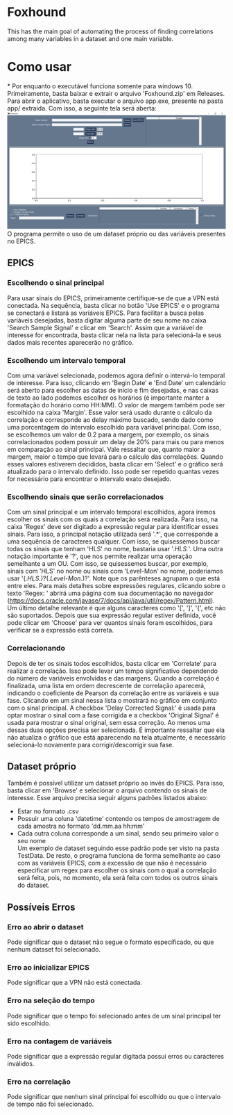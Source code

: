 # Foxhound

This has the main goal of automating the process of finding correlations among many variables in a dataset and one main variable.

# Como usar

\* Por enquanto o executável funciona somente para windows 10. 
Primeiramente, basta baixar e extrair o arquivo 'Foxhound.zip' em Releases. Para abrir o aplicativo, basta executar o arquivo app.exe, presente na pasta app/ extraida. Com isso, a seguinte tela será aberta:  
![](Imgs/main_page.png)  
O programa permite o uso de um dataset próprio ou das variáveis presentes no EPICS.

## EPICS

### Escolhendo o sinal principal
Para usar sinais do EPICS, primeiramente certifique-se de que a VPN está conectada. Na sequência, basta clicar no botão 'Use EPICS' e o programa se conectará e listará as variáveis EPICS. Para facilitar a busca pelas variáveis desejadas, basta digitar alguma parte de seu nome na caixa 'Search Sample Signal' e clicar em 'Search'. Assim que a variável de interesse for encontrada, basta clicar nela na lista para selecioná-la e seus dados mais recentes aparecerão no gráfico.

### Escolhendo um intervalo temporal
Com uma variável selecionada, podemos agora definir o intervá-lo temporal de interesse. Para isso, clicando em 'Begin Date' e 'End Date' um calendário será aberto para escolher as datas de início e fim desejadas, e nas caixas de texto ao lado podemos escolher os horários (é importante manter a formatação do horário como HH:MM). O valor de margem também pode ser escolhido na caixa 'Margin'. Esse valor será usado durante o cálculo da correlação e corresponde ao delay máximo buscado, sendo dado como uma porcentagem do intervalo escolhido para variável principal. Com isso, se escolhemos um valor de 0.2 para a margem, por exemplo, os sinais correlacionados podem possuir um delay de 20% para mais ou para menos em comparação ao sinal principal. Vale ressaltar que, quanto maior a margem, maior o tempo que levará para o cálculo das correlações. Quando esses valores estiverem decididos, basta clicar em 'Select' e o gráfico será atualizado para o intervalo definido. Isso pode ser repetido quantas vezes for necessário para encontrar o intervalo exato desejado.

### Escolhendo sinais que serão correlacionados
Com um sinal principal e um intervalo temporal escolhidos, agora iremos escolher os sinais com os quais a correlação será realizada. Para isso, na caixa 'Regex' deve ser digitado a expressão regular para identificar esses sinais. Para isso, a principal notação utilizada será '.*', que corresponde a uma sequência de caracteres qualquer. Com isso, se quisessemos buscar todas os sinais que tenham 'HLS' no nome, bastaria usar '.*HLS.*'. Uma outra notação importante é '?', que nos permite realizar uma operação semelhante a um OU. Com isso, se quisessemos buscar, por exemplo, sinais com 'HLS' no nome ou sinais com 'Level-Mon' no nome, poderiamos usar '(.*HLS.*)?(.*Level-Mon.*)?'. Note que os parênteses agrupam o que está entre eles. Para mais detalhes sobre expressões regulares, clicando sobre o texto 'Regex: ' abrirá uma página com sua documentação no navegador (https://docs.oracle.com/javase/7/docs/api/java/util/regex/Pattern.html). Um último detalhe relevante é que alguns caracteres como '\[', '\]', '{', etc não são suportados. Depois que sua expressão regular estiver definida, você pode clicar em 'Choose' para ver quantos sinais foram escolhidos, para verificar se a expressão está correta.

### Correlacionando
Depois de ter os sinais todos escolhidos, basta clicar em 'Correlate' para realizar a correlação. Isso pode levar um tempo significativo dependendo do número de variáveis envolvidas e das margens. Quando a correlação é finalizada, uma lista em ordem decrescente de correlação aparecerá, indicando o coeficiente de Pearson da correlação entre as variáveis e sua fase. Clicando em um sinal nessa lista o mostrará no gráfico em conjunto com o sinal principal. A checkbox 'Delay Corrected Signal:' é usada para optar mostrar o sinal com a fase corrigida e a checkbox 'Original Signal' é usada para mostrar o sinal original, sem essa correção. Ao menos uma dessas duas opções precisa ser selecionada. É importante ressaltar que ela não atualiza o gráfico que está aparecendo na tela atualmente, é necessário selecioná-lo novamente para corrigir/descorrigir sua fase.

## Dataset próprio

Também é possível utilizar um dataset próprio ao invés do EPICS. Para isso, basta clicar em 'Browse' e selecionar o arquivo contendo os sinais de interesse. Esse arquivo precisa seguir alguns padrões listados abaixo:
* Estar no formato .csv
* Possuir uma coluna 'datetime' contendo os tempos de amostragem de cada amostra no formato 'dd.mm.aa hh:mm'
* Cada outra coluna corresponde a um sinal, sendo seu primeiro valor o seu nome  
  Um exemplo de dataset seguindo esse padrão pode ser visto na pasta TestData. De resto, o programa funciona de forma semelhante ao caso com as variáveis EPICS, com a excessão de que não é necessário especificar um regex para escolher os sinais com o qual a correlação será feita, pois, no momento, ela será feita com todos os outros sinais do dataset.

## Possíveis Erros

### Erro ao abrir o dataset
Pode significar que o dataset não segue o formato específicado, ou que nenhum dataset foi selecionado.

### Erro ao inicializar EPICS
Pode significar que a VPN não está conectada.

### Erro na seleção do tempo
Pode significar que o tempo foi selecionado antes de um sinal principal ter sido escolhido.

### Erro na contagem de variáveis
Pode significar que a expressão regular digitada possui erros ou caracteres inválidos.

### Erro na correlação
Pode significar que nenhum sinal principal foi escolhido ou que o intervalo de tempo não foi selecionado.
